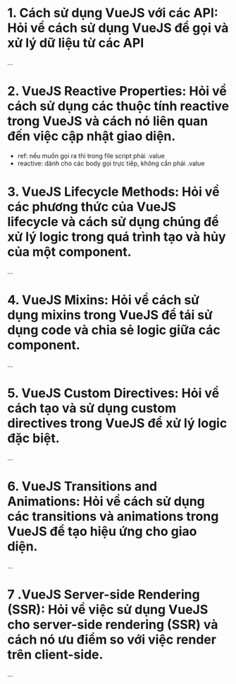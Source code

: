 # 1. Cách sử dụng VueJS với các API: Hỏi về cách sử dụng VueJS để gọi và xử lý dữ liệu từ các API
...

# 2. VueJS Reactive Properties: Hỏi về cách sử dụng các thuộc tính reactive trong VueJS và cách nó liên quan đến việc cập nhật giao diện.
- ref: nếu muốn gọi ra thì trong file script phải .value
- reactive: dành cho các body gọi trực tiếp, không cần phải .value

# 3. VueJS Lifecycle Methods: Hỏi về các phương thức của VueJS lifecycle và cách sử dụng chúng để xử lý logic trong quá trình tạo và hủy của một component.
...

# 4. VueJS Mixins: Hỏi về cách sử dụng mixins trong VueJS để tái sử dụng code và chia sẻ logic giữa các component.
...

# 5. VueJS Custom Directives: Hỏi về cách tạo và sử dụng custom directives trong VueJS để xử lý logic đặc biệt.
...

# 6. VueJS Transitions and Animations: Hỏi về cách sử dụng các transitions và animations trong VueJS để tạo hiệu ứng cho giao diện.
...

# 7 .VueJS Server-side Rendering (SSR): Hỏi về việc sử dụng VueJS cho server-side rendering (SSR) và cách nó ưu điểm so với việc render trên client-side.
...
